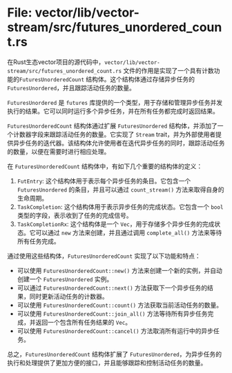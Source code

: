 # File: vector/lib/vector-stream/src/futures_unordered_count.rs

在Rust生态vector项目的源代码中，`vector/lib/vector-stream/src/futures_unordered_count.rs` 文件的作用是实现了一个具有计数功能的`FuturesUnorderedCount` 结构体。这个结构体通过存储异步任务的 `FuturesUnordered`，并且跟踪活动任务的数量。

`FuturesUnordered` 是 `futures` 库提供的一个类型，用于存储和管理异步任务并发执行的结果。它可以同时运行多个异步任务，并在所有任务都完成时返回结果。

`FuturesUnorderedCount` 结构体通过扩展 `FuturesUnordered` 结构体，并添加了一个计数器字段来跟踪活动任务的数量。它实现了 `Stream` trait，并为外部使用者提供异步任务的迭代器。该结构体允许使用者在迭代异步任务的同时，跟踪活动任务的数量，以便在需要时进行相应处理。

在 `FuturesUnorderedCount` 结构体中，有如下几个重要的结构体的定义：

1. `FutEntry`: 这个结构体用于表示每个异步任务的条目。它包含一个 `FuturesUnordered` 的条目，并且可以通过 `count_stream()` 方法来取得自身的生命周期。
2. `TaskCompletion`: 这个结构体用于表示异步任务的完成状态。它包含一个 `bool` 类型的字段，表示收到了任务的完成信号。
3. `TaskCompletionRx`: 这个结构体是一个 `Vec`，用于存储多个异步任务的完成状态。它可以通过 `new` 方法来创建，并且通过调用 `complete_all()` 方法来等待所有任务完成。

通过使用这些结构体，`FuturesUnorderedCount` 实现了以下功能和特点：

- 可以使用 `FuturesUnorderedCount::new()` 方法来创建一个新的实例，并自动创建一个 `FuturesUnordered` 实例。
- 可以通过 `FuturesUnorderedCount::next()` 方法获取下一个异步任务的结果，同时更新活动任务的计数器。
- 可以使用 `FuturesUnorderedCount::count()` 方法获取当前活动任务的数量。
- 可以使用 `FuturesUnorderedCount::join_all()` 方法等待所有异步任务完成，并返回一个包含所有任务结果的 `Vec`。
- 可以使用 `FuturesUnorderedCount::cancel()` 方法取消所有运行中的异步任务。

总之，`FuturesUnorderedCount` 结构体扩展了 `FuturesUnordered`，为异步任务的执行和处理提供了更加方便的接口，并且能够跟踪和控制活动任务的数量。


